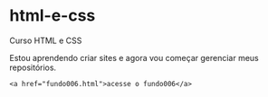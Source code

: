 # html-e-css
 Curso HTML e CSS

Estou aprendendo criar sites e agora vou começar gerenciar meus repositórios. 

    <a href="fundo006.html">acesse o fundo006</a>